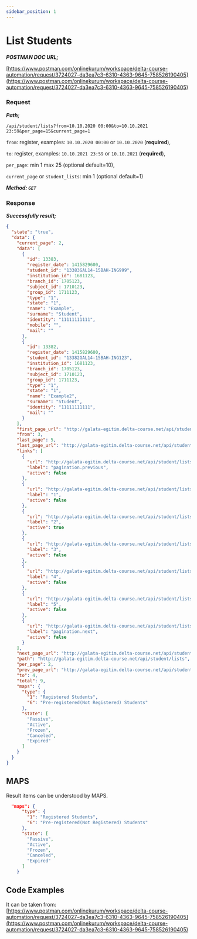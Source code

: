 ```yaml
---
sidebar_position: 1
---
```


# List Students


**_POSTMAN DOC URL;_**

[https://www.postman.com/onlinekurum/workspace/delta-course-automation/request/3724027-da3ea7c3-6310-4363-9645-758526190405](https://www.postman.com/onlinekurum/workspace/delta-course-automation/request/3724027-da3ea7c3-6310-4363-9645-758526190405)


### Request

**_Path;_**

`/api/student/lists?from=10.10.2020 00:00&to=10.10.2021 23:59&per_page=15&current_page=1`

`from`: register, examples: `10.10.2020 00:00` or `10.10.2020` (**required**),

`to`: register, examples: `10.10.2021 23:59` or `10.10.2021`  (**required**),

`per_page`: min 1 max 25 (optional default=10),

`current_page` or `student_lists`: min 1 (optional default=1)

**_Method: `GET`_**

### Response

**_Successfully result;_**
```json
{
  "state": "true",
  "data": {
    "current_page": 2,
    "data": [
      {
        "id": 13383,
        "register_date": 1415829600,
        "student_id": "13383GAL14-15BAH-ING999",
        "institution_id": 1681123,
        "branch_id": 1705123,
        "subject_id": 1710123,
        "group_id": 1711123,
        "type": "1",
        "state": "1",
        "name": "Example",
        "surname": "Student",
        "identity": "11111111111",
        "mobile": "",
        "mail": ""
      },
      {
        "id": 13382,
        "register_date": 1415829600,
        "student_id": "13382GAL14-15BAH-ING123",
        "institution_id": 1681123,
        "branch_id": 1705123,
        "subject_id": 1710123,
        "group_id": 1711123,
        "type": "1",
        "state": "1",
        "name": "Example2",
        "surname": "Student",
        "identity": "11111111111",
        "mail": ""
      }
    ],
    "first_page_url": "http://galata-egitim.delta-course.net/api/student/lists?from=10.10.2020&to=1650585600&per_page=2&student_lists=1",
    "from": 3,
    "last_page": 5,
    "last_page_url": "http://galata-egitim.delta-course.net/api/student/lists?from=10.10.2020&to=1650585600&per_page=2&student_lists=5",
    "links": [
      {
        "url": "http://galata-egitim.delta-course.net/api/student/lists?from=10.10.2020&to=1650585600&per_page=2&student_lists=1",
        "label": "pagination.previous",
        "active": false
      },
      {
        "url": "http://galata-egitim.delta-course.net/api/student/lists?from=10.10.2020&to=1650585600&per_page=2&student_lists=1",
        "label": "1",
        "active": false
      },
      {
        "url": "http://galata-egitim.delta-course.net/api/student/lists?from=10.10.2020&to=1650585600&per_page=2&student_lists=2",
        "label": "2",
        "active": true
      },
      {
        "url": "http://galata-egitim.delta-course.net/api/student/lists?from=10.10.2020&to=1650585600&per_page=2&student_lists=3",
        "label": "3",
        "active": false
      },
      {
        "url": "http://galata-egitim.delta-course.net/api/student/lists?from=10.10.2020&to=1650585600&per_page=2&student_lists=4",
        "label": "4",
        "active": false
      },
      {
        "url": "http://galata-egitim.delta-course.net/api/student/lists?from=10.10.2020&to=1650585600&per_page=2&student_lists=5",
        "label": "5",
        "active": false
      },
      {
        "url": "http://galata-egitim.delta-course.net/api/student/lists?from=10.10.2020&to=1650585600&per_page=2&student_lists=3",
        "label": "pagination.next",
        "active": false
      }
    ],
    "next_page_url": "http://galata-egitim.delta-course.net/api/student/lists?from=10.10.2020&to=1650585600&per_page=2&student_lists=3",
    "path": "http://galata-egitim.delta-course.net/api/student/lists",
    "per_page": 2,
    "prev_page_url": "http://galata-egitim.delta-course.net/api/student/lists?from=10.10.2020&to=1650585600&per_page=2&student_lists=1",
    "to": 4,
    "total": 9,
    "maps": {
      "type": {
        "1": "Registered Students",
        "6": "Pre-registered(Not Registered) Students"
      },
      "state": [
        "Passive",
        "Active",
        "Frozen",
        "Canceled",
        "Expired"
      ]
    }
  }
}
```

## MAPS

Result items can be understood by MAPS.

```json
  "maps": {
      "type": {
        "1": "Registered Students",
        "6": "Pre-registered(Not Registered) Students"
      },
      "state": [
        "Passive",
        "Active",
        "Frozen",
        "Canceled",
        "Expired"
      ]
    }
```


## Code Examples


It can be taken from: [https://www.postman.com/onlinekurum/workspace/delta-course-automation/request/3724027-da3ea7c3-6310-4363-9645-758526190405](https://www.postman.com/onlinekurum/workspace/delta-course-automation/request/3724027-da3ea7c3-6310-4363-9645-758526190405)